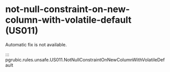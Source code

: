 # not-null-constraint-on-new-column-with-volatile-default (US011)

Automatic fix is not available.

::: pgrubic.rules.unsafe.US011.NotNullConstraintOnNewColumnWithVolatileDefault
